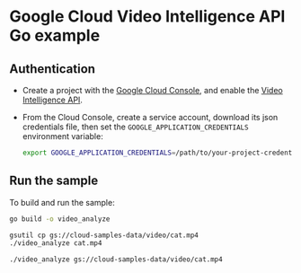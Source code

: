 # Google Cloud Video Intelligence API Go example

## Authentication

* Create a project with the [Google Cloud Console][cloud-console], and enable
  the [Video Intelligence API][video-api].
* From the Cloud Console, create a service account,
  download its json credentials file, then set the 
  `GOOGLE_APPLICATION_CREDENTIALS` environment variable:

  ```bash
  export GOOGLE_APPLICATION_CREDENTIALS=/path/to/your-project-credentials.json
  ```

[cloud-console]: https://console.cloud.google.com
[video-api]: https://console.cloud.google.com/apis/api/videointelligence.googleapis.com/overview?project=_
[adc]: https://cloud.google.com/docs/authentication#developer_workflow

## Run the sample

To build and run the sample:

```bash
go build -o video_analyze

gsutil cp gs://cloud-samples-data/video/cat.mp4
./video_analyze cat.mp4

./video_analyze gs://cloud-samples-data/video/cat.mp4
```
